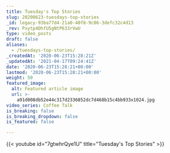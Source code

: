 ```yaml
---
title: Tuesday's Top Stories
slug: 20200623-tuesdays-top-stories
_id: legacy-93ba77d4-21a0-40f8-9c06-3defc32c4d13
_rev: Pxytp4DhfU5gNtP633rVwU
type: video_posts
draft: false
aliases:
  - /tuesdays-top-stories/
_createdAt: '2020-06-23T15:28:21Z'
_updatedAt: '2021-04-17T09:24:41Z'
date: '2020-06-23T15:28:21+00:00'
lastmod: '2020-06-23T15:28:21+00:00'
weight: 50
featured_image:
  alt: Featured article image
  url: >-
    a91d008db52e44c317d2336852dc7d468b15c4bb933x1024.jpg
video_series: Coffee Talk
is_breaking: false
is_breaking_dropdown: false
is_featured: false

---
```

{{< youtube id="7gtwhrQye1U" title="Tuesday's Top Stories" >}}